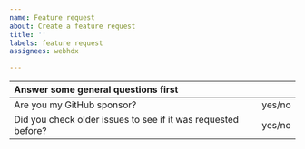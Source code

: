```yaml
---
name: Feature request
about: Create a feature request
title: ''
labels: feature request
assignees: webhdx

---
```


| Answer some general questions first                             	|  	|
|:-------------------------------------------------------------------	|:------:	|
| Are you my GitHub sponsor? | yes/no 	|
| Did you check older issues to see if it was requested before? | yes/no 	|


<!-- Now describe what feature you'd like to see in the future -->

